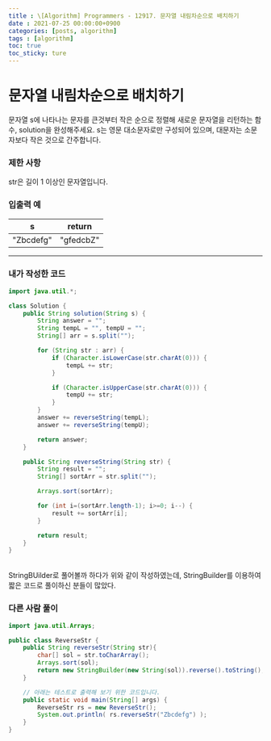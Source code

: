 ```yaml
---
title : \[Algorithm] Programmers - 12917. 문자열 내림차순으로 배치하기
date : 2021-07-25 00:00:00+0900
categories: [posts, algorithm]
tags : [algorithm]
toc: true
toc_sticky: ture
---
```


# 문자열 내림차순으로 배치하기
문자열 s에 나타나는 문자를 큰것부터 작은 순으로 정렬해 새로운 문자열을 리턴하는 함수, solution을 완성해주세요.
s는 영문 대소문자로만 구성되어 있으며, 대문자는 소문자보다 작은 것으로 간주합니다.

### 제한 사항
str은 길이 1 이상인 문자열입니다.

### 입출력 예

| s | return | 
| :---: | :---: | 
| "Zbcdefg" | "gfedcbZ" | 


---

### 내가 작성한 코드
``` java
import java.util.*;

class Solution {
    public String solution(String s) {
        String answer = "";
        String tempL = "", tempU = "";
        String[] arr = s.split("");

        for (String str : arr) {
            if (Character.isLowerCase(str.charAt(0))) {
                tempL += str;
            }

            if (Character.isUpperCase(str.charAt(0))) {
                tempU += str;
            }
        }
        answer += reverseString(tempL);
        answer += reverseString(tempU);

        return answer;
    }

    public String reverseString(String str) {
        String result = "";
        String[] sortArr = str.split("");

        Arrays.sort(sortArr);

        for (int i=(sortArr.length-1); i>=0; i--) {
            result += sortArr[i];
        }

        return result;
    }
}
```

<br/>   
StringBUilder로 풀어볼까 하다가 위와 같이 작성하였는데, StringBuilder를 이용하여 짧은 코드로 풀이하신 분들이 많았다.

### 다른 사람 풀이

``` java 
import java.util.Arrays;

public class ReverseStr {
    public String reverseStr(String str){
        char[] sol = str.toCharArray();
        Arrays.sort(sol);
        return new StringBuilder(new String(sol)).reverse().toString();
    }

    // 아래는 테스트로 출력해 보기 위한 코드입니다.
    public static void main(String[] args) {
        ReverseStr rs = new ReverseStr();
        System.out.println( rs.reverseStr("Zbcdefg") );
    }
}
```